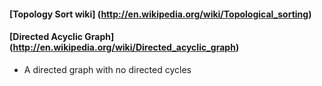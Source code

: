 #### [Topology Sort wiki] (http://en.wikipedia.org/wiki/Topological_sorting)
#### [Directed Acyclic Graph] (http://en.wikipedia.org/wiki/Directed_acyclic_graph)
* A directed graph with no directed cycles 
